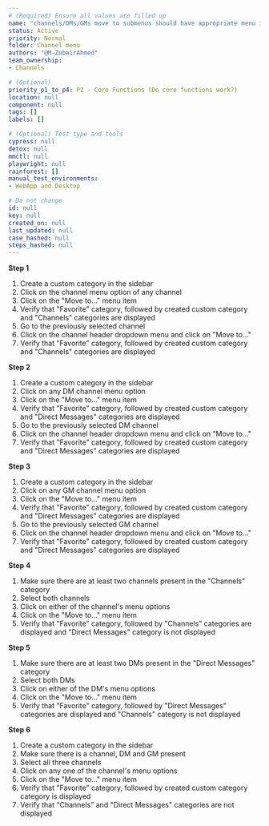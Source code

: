 ```yaml
---
# (Required) Ensure all values are filled up
name: "channels/DMs/GMs move to submenus should have appropriate menu items"
status: Active
priority: Normal
folder: Channel menu
authors: "@M-ZubairAhmed"
team_ownership: 
- Channels

# (Optional)
priority_p1_to_p4: P2 - Core Functions (Do core functions work?)
location: null
component: null
tags: []
labels: []

# (Optional) Test type and tools
cypress: null
detox: null
mmctl: null
playwright: null
rainforest: []
manual_test_environments:
- WebApp and Desktop

# Do not change
id: null
key: null
created_on: null
last_updated: null
case_hashed: null
steps_hashed: null
---
```


**Step 1**

1. Create a custom category in the sidebar
1. Click on the channel menu option of any channel
1. Click on the "Move to..." menu item
1. Verify that "Favorite" category, followed by created custom category and "Channels" categories are displayed
1. Go to the previously selected channel
1. Click on the channel header dropdown menu and click on "Move to..."
1. Verify that "Favorite" category, followed by created custom category and "Channels" categories are displayed

**Step 2**

1. Create a custom category in the sidebar
1. Click on any DM channel menu option
1. Click on the "Move to..." menu item
1. Verify that "Favorite" category, followed by created custom category and "Direct Messages" categories are displayed
1. Go to the previously selected DM channel
1. Click on the channel header dropdown menu and click on "Move to..."
1. Verify that "Favorite" category, followed by created custom category and "Direct Messages" categories are displayed

**Step 3**

1. Create a custom category in the sidebar
1. Click on any GM channel menu option
1. Click on the "Move to..." menu item
1. Verify that "Favorite" category, followed by created custom category and "Direct Messages" categories are displayed
1. Go to the previously selected GM channel
1. Click on the channel header dropdown menu and click on "Move to..."
1. Verify that "Favorite" category, followed by created custom category and "Direct Messages" categories are displayed

**Step 4**

1. Make sure there are at least two channels present in the "Channels" category
1. Select both channels
1. Click on either of the channel's menu options
1. Click on the "Move to..." menu item
1. Verify that "Favorite" category, followed by "Channels" categories are displayed and "Direct Messages" category is not displayed

**Step 5**

1. Make sure there are at least two DMs present in the "Direct Messages" category
1. Select both DMs
1. Click on either of the DM's menu options
1. Click on the "Move to..." menu item
1. Verify that "Favorite" category, followed by "Direct Messages" categories are displayed and "Channels" category is not displayed

**Step 6**

1. Create a custom category in the sidebar
1. Make sure there is a channel, DM and GM present
1. Select all three channels
1. Click on any one of the channel's menu options
1. Click on the "Move to..." menu item
1. Verify that "Favorite" category, followed by created custom category category is displayed
1. Verify that "Channels" and "Direct Messages" categories are not displayed
